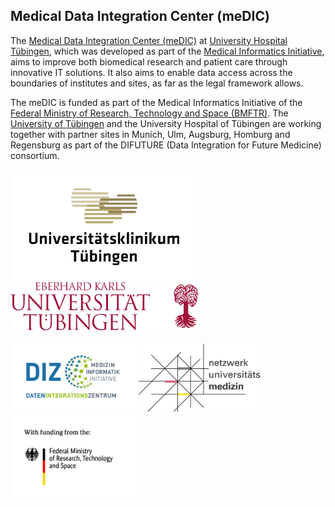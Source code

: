 ## Medical Data Integration Center (meDIC)

The [Medical Data Integration Center (meDIC)](https://www.medizin.uni-tuebingen.de/de/das-klinikum/einrichtungen/institute/informationstechnologie-und-medizininformatik/medic) at [University Hospital Tübingen](https://www.medizin.uni-tuebingen.de/en-de/startseite), which was developed as part of the [Medical Informatics Initiative](https://www.medizininformatik-initiative.de/en/start), aims to improve both biomedical research and patient care through innovative IT solutions. It also aims to enable data access across the boundaries of institutes and sites, as far as the legal framework allows.

The meDIC is funded as part of the Medical Informatics Initiative of the [Federal Ministry of Research, Technology and Space (BMFTR)](https://www.bmbf.de/DE/Home/home_node.html). The [University of Tübingen](https://uni-tuebingen.de/en/) and the University Hospital of Tübingen are working together with partner sites in Munich, Ulm, Augsburg, Homburg and Regensburg as part of the DIFUTURE (Data Integration for Future Medicine) consortium.

<img src="../images/UKT-Logo_RGB_c1_l3-Schmal-gross.png" width="300"/> <img src="../images/EKUT UNI Logo_v2.png" width="300"/>

<img src="../images/DIZ_deutsch_RGB.jpg" width="200"/> <img src="../images/NetzUniMed.jpg" width="200"/> <img src="../images/BMFTR_en_DTP_CMYK_gef_durch.jpg" width="200"/>



